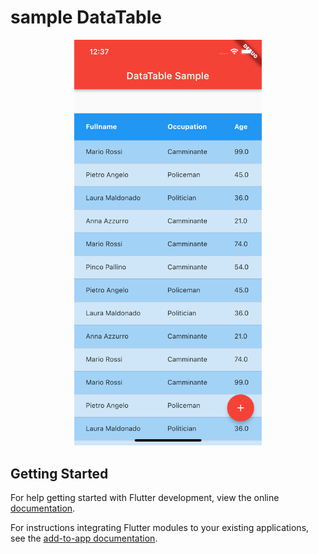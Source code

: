 # sample DataTable


<p align="center">
<img src="screenshot.png" alt="drawing" width="300"/>
</p>

## Getting Started

For help getting started with Flutter development, view the online
[documentation](https://flutter.dev/).

For instructions integrating Flutter modules to your existing applications,
see the [add-to-app documentation](https://flutter.dev/docs/development/add-to-app).
